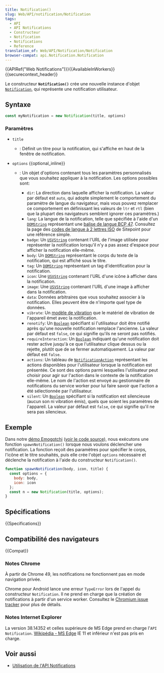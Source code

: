 ```yaml
---
title: Notification()
slug: Web/API/notification/Notification
tags:
  - API
  - API Notifications
  - Constructeur
  - Notification
  - Notifications
  - Reference
translation_of: Web/API/Notification/Notification
browser-compat: api.Notification.Notification
---
```

{{APIRef("Web Notifications")}}{{AvailableInWorkers}}{{securecontext_header}}

Le constructeur **`Notification()`** crée une nouvelle instance d'objet [`Notification`](/fr/docs/Web/API/notification), qui représente une notification utilisateur.

## Syntaxe

```js
const myNotification = new Notification(title, options)
```

### Paramètres

- `title`
  - : Définit un titre pour la notification, qui s'affiche en haut de la fenêtre de notification.
- `options` {{optional_inline}}

  - : Un objet d'options contenant tous les paramètres personnalisés que vous souhaitez appliquer à la notification. Les options possibles sont:

    - `dir`: La direction dans laquelle afficher la notification. La valeur par défaut est `auto`, qui adopte simplement le comportement du paramètre de langue du navigateur, mais vous pouvez remplacer ce comportement en définissant les valeurs de `ltr` et `rtl` (bien que la plupart des navigateurs semblent ignorer ces paramètres.)
    - `lang`: La langue de la notification, telle que spécifiée à l'aide d'un [`DOMString`](/fr/docs/Web/API/DOMString) représentant une [balise de langue BCP 47](https://www.rfc-editor.org/rfc/bcp/bcp47.txt). Consultez la page des [codes de langue à 2 lettres ISO](https://www.sitepoint.com/web-foundations/iso-2-letter-language-codes/) de Sitepoint pour une référence simple.
    - `badge`: Un [`USVString`](/fr/docs/Web/API/USVString) contenant l'URL de l'image utilisée pour représenter la notification lorsqu'il n'y a pas assez d'espace pour afficher la notification elle-même.
    - `body`: Un [`DOMString`](/fr/docs/Web/API/DOMString) représentant le corps du texte de la notification, qui est affiché sous le titre.
    - `tag`: Un [`DOMString`](/fr/docs/Web/API/DOMString) représentant un tag d'identification pour la notification.
    - `icon`: Une [`USVString`](/fr/docs/Web/API/USVString) contenant l'URL d'une icône à afficher dans la notification.
    - `image`: Une [`USVString`](/fr/docs/Web/API/USVString) contenant l'URL d'une image à afficher dans la notification.
    - `data`: Données arbitraires que vous souhaitez associer à la notification. Elles peuvent être de n'importe quel type de données.
    - `vibrate`: Un [modèle de vibration](/fr/docs/Web/Guide/API/Vibration#Vibration_patterns) que le matériel de vibration de l'appareil émet avec la notification.
    - `renotify`: Un [`Boolean`](/fr/docs/Web/API/Boolean) spécifiant si l'utilisateur doit être notifié après qu'une nouvelle notification remplace l'ancienne. La valeur par défaut est `false`, ce qui signifie qu'ils ne seront pas notifiés.
    - `requireInteraction`: Un [`Boolean`](/fr/docs/Web/API/Boolean) indiquant qu'une notification doit rester active jusqu'à ce que l'utilisateur clique dessus ou la rejette, plutôt que de se fermer automatiquement. La valeur par défaut est `false`.
    - `actions`: Un tableau de [`NotificationAction`](/fr/docs/Web/API/NotificationAction) représentant les actions disponibles pour l'utilisateur lorsque la notification est présentée. Ce sont des options parmi lesquelles l'utilisateur peut choisir pour agir sur l'action dans le contexte de la notification elle-même. Le nom de l'action est envoyé au gestionnaire de notifications du service worker pour lui faire savoir que l'action a été sélectionnée par l'utilisateur.
    - `silent`: Un [`Boolean`](/fr/docs/Web/API/Boolean) spécifiant si la notification est silencieuse (aucun son ni vibration émis), quels que soient les paramètres de l'appareil. La valeur par défaut est `false`, ce qui signifie qu'il ne sera pas silencieux.

## Exemple

Dans notre [démo Emogotchi](https://chrisdavidmills.github.io/emogotchi/) ([voir le code source](https://github.com/mdn/emogotchi)), nous exécutons une fonction `spawnNotification()` lorsque nous voulons déclencher une notification. La fonction reçoit des paramètres pour spécifier le corps, l'icône et le titre souhaités, puis elle crée l'objet `options` nécessaire et déclenche la notification à l'aide du constructeur `Notification()`.

```js
function spawnNotification(body, icon, title) {
  const options = {
    body: body,
    icon: icon
  };
  const n = new Notification(title, options);
}
```

## Spécifications

{{Specifications}}

## Compatibilité des navigateurs

{{Compat}}

### Notes Chrome

À partir de Chrome 49, les notifications ne fonctionnent pas en mode navigation privée.

Chrome pour Android lance une erreur `TypeError` lors de l'appel du constructeur `Notification`. Il ne prend en charge que la création de notifications à partir d'un service worker. Consultez le [Chromium issue tracker](https://bugs.chromium.org/p/chromium/issues/detail?id=481856) pour plus de détails.

### Notes Internet Explorer

La version 38.14352 et celles supérieure de MS Edge prend en charge l'`API Notification`. [Wikipédia - MS Edge](https://en.wikipedia.org/wiki/Microsoft_Edge#Release_history)
IE 11 et inférieur n'est pas pris en charge.

## Voir aussi

- [Utilisation de l'API Notifications](/fr/docs/Web/API/Notifications_API/Using_the_Notifications_API)
